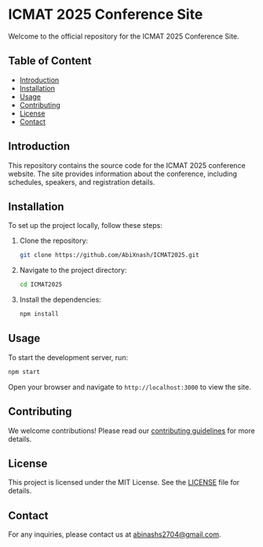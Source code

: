 # ICMAT 2025 Conference Site

Welcome to the official repository for the ICMAT 2025 Conference Site.

## Table of Content

- [Introduction](#introduction)
- [Installation](#installation)
- [Usage](#usage)
- [Contributing](#contributing)
- [License](#license)
- [Contact](#contact)

## Introduction

This repository contains the source code for the ICMAT 2025 conference website. The site provides information about the conference, including schedules, speakers, and registration details.

## Installation

To set up the project locally, follow these steps:

1. Clone the repository:
   ```sh
   git clone https://github.com/AbiXnash/ICMAT2025.git
   ```
2. Navigate to the project directory:
   ```sh
   cd ICMAT2025
   ```
3. Install the dependencies:
   ```sh
   npm install
   ```

## Usage

To start the development server, run:

```sh
npm start
```

Open your browser and navigate to `http://localhost:3000` to view the site.

## Contributing

We welcome contributions! Please read our [contributing guidelines](CONTRIBUTING.md) for more details.

## License

This project is licensed under the MIT License. See the [LICENSE](LICENSE.md) file for details.

## Contact

For any inquiries, please contact us at [abinashs2704@gmail.com](mailto:abinashs2704@gmail.com).
